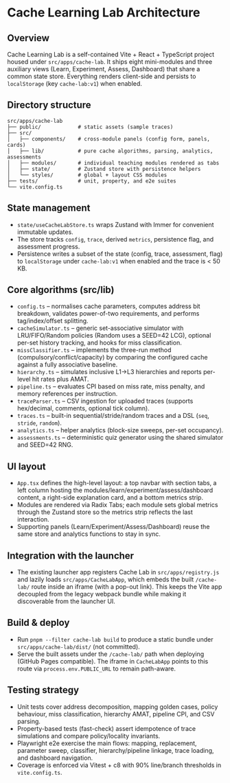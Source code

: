 # Cache Learning Lab Architecture

## Overview

Cache Learning Lab is a self-contained Vite + React + TypeScript project housed under `src/apps/cache-lab`. It ships eight mini-modules and three auxiliary views (Learn, Experiment, Assess, Dashboard) that share a common state store. Everything renders client-side and persists to `localStorage` (key `cache-lab:v1`) when enabled.

## Directory structure

```
src/apps/cache-lab
├── public/            # static assets (sample traces)
├── src/
│   ├── components/    # cross-module panels (config form, panels, cards)
│   ├── lib/           # pure cache algorithms, parsing, analytics, assessments
│   ├── modules/       # individual teaching modules rendered as tabs
│   ├── state/         # Zustand store with persistence helpers
│   └── styles/        # global + layout CSS modules
├── tests/             # unit, property, and e2e suites
└── vite.config.ts
```

## State management

- `state/useCacheLabStore.ts` wraps Zustand with Immer for convenient immutable updates.
- The store tracks `config`, `trace`, derived `metrics`, persistence flag, and assessment progress.
- Persistence writes a subset of the state (config, trace, assessment, flag) to `localStorage` under `cache-lab:v1` when enabled and the trace is < 50 KB.

## Core algorithms (src/lib)

- `config.ts` – normalises cache parameters, computes address bit breakdown, validates power-of-two requirements, and performs tag/index/offset splitting.
- `cacheSimulator.ts` – generic set-associative simulator with LRU/FIFO/Random policies (Random uses a SEED=42 LCG), optional per-set history tracking, and hooks for miss classification.
- `missClassifier.ts` – implements the three-run method (compulsory/conflict/capacity) by comparing the configured cache against a fully associative baseline.
- `hierarchy.ts` – simulates inclusive L1→L3 hierarchies and reports per-level hit rates plus AMAT.
- `pipeline.ts` – evaluates CPI based on miss rate, miss penalty, and memory references per instruction.
- `traceParser.ts` – CSV ingestion for uploaded traces (supports hex/decimal, comments, optional tick column).
- `traces.ts` – built-in sequential/stride/random traces and a DSL (`seq`, `stride`, `random`).
- `analytics.ts` – helper analytics (block-size sweeps, per-set occupancy).
- `assessments.ts` – deterministic quiz generator using the shared simulator and SEED=42 RNG.

## UI layout

- `App.tsx` defines the high-level layout: a top navbar with section tabs, a left column hosting the modules/learn/experiment/assess/dashboard content, a right-side explanation card, and a bottom metrics strip.
- Modules are rendered via Radix Tabs; each module sets global metrics through the Zustand store so the metrics strip reflects the last interaction.
- Supporting panels (Learn/Experiment/Assess/Dashboard) reuse the same store and analytics functions to stay in sync.

## Integration with the launcher

- The existing launcher app registers Cache Lab in `src/apps/registry.js` and lazily loads `src/apps/CacheLabApp`, which embeds the built `/cache-lab/` route inside an iframe (with a pop-out link). This keeps the Vite app decoupled from the legacy webpack bundle while making it discoverable from the launcher UI.

## Build & deploy

- Run `pnpm --filter cache-lab build` to produce a static bundle under `src/apps/cache-lab/dist/` (not committed).
- Serve the built assets under the `/cache-lab/` path when deploying (GitHub Pages compatible). The iframe in `CacheLabApp` points to this route via `process.env.PUBLIC_URL` to remain path-aware.

## Testing strategy

- Unit tests cover address decomposition, mapping golden cases, policy behaviour, miss classification, hierarchy AMAT, pipeline CPI, and CSV parsing.
- Property-based tests (fast-check) assert idempotence of trace simulations and compare policy/locality invariants.
- Playwright e2e exercise the main flows: mapping, replacement, parameter sweep, classifier, hierarchy/pipeline linkage, trace loading, and dashboard navigation.
- Coverage is enforced via Vitest + c8 with 90% line/branch thresholds in `vite.config.ts`.
